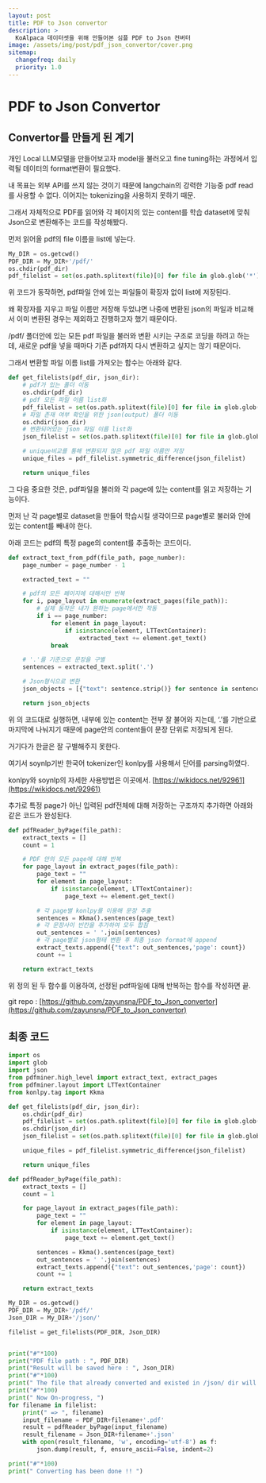 ```yaml
---
layout: post
title: PDF to Json convertor
description: >
  KoAlpaca 데이터셋을 위해 만들어본 심플 PDF to Json 컨버터
image: /assets/img/post/pdf_json_convertor/cover.png
sitemap:
  changefreq: daily
  priority: 1.0
---
```


# PDF to Json Convertor

## Convertor를 만들게 된 계기

개인 Local LLM모델을 만들어보고자 model을 불러오고 fine tuning하는 과정에서 입력될 데이터의 format변환이 필요했다.

내 목표는 외부 API를 쓰지 않는 것이기 때문에 langchain의 강력한 기능중 pdf read를 사용할 수 없다. 이어지는 tokenizing을 사용하지 못하기 때문.

그래서 자체적으로 PDF를 읽어와 각 페이지의 있는 content를 학습 dataset에 맞춰 Json으로 변환해주는 코드를 작성해봤다.

먼저 읽어올 pdf의 file 이름을 list에 넣는다.

```python
My_DIR = os.getcwd()
PDF_DIR = My_DIR+'/pdf/'
os.chdir(pdf_dir)
pdf_filelist = set(os.path.splitext(file)[0] for file in glob.glob('*'))
```

위 코드가 동작하면, pdf파일 안에 있는 파일들이 확장자 없이 list에 저장된다.

왜 확장자를 지우고 파일 이름만 저장해 두었냐면 나중에 변환된 json의 파일과 비교해서 이미 변환된 경우는 제외하고 진행하고자 했기 때문이다.

/pdf/ 폴더안에 있는 모든 pdf 파일을 불러와 변환 시키는 구조로 코딩을 하려고 하는데, 새로운 pdf을 넣을 때마다 기존 pdf까지 다시 변환하고 싶지는 않기 때문이다.

그래서 변환할 파일 이름 list를 가져오는 함수는 아래와 같다.

```python
def get_filelists(pdf_dir, json_dir):
    # pdf가 있는 폴더 이동
    os.chdir(pdf_dir)
    # pdf 모든 파일 이름 list화
    pdf_filelist = set(os.path.splitext(file)[0] for file in glob.glob('*'))
    # 파일 존재 여부 확인을 위한 json(output) 폴더 이동
    os.chdir(json_dir)
    # 변환되어있는 json 파일 이름 list화
    json_filelist = set(os.path.splitext(file)[0] for file in glob.glob('*'))

    # unique비교를 통해 변환되지 않은 pdf 파일 이름만 저장
    unique_files = pdf_filelist.symmetric_difference(json_filelist)

    return unique_files
```

그 다음 중요한 것은, pdf파일을 불러와 각 page에 있는 content를 읽고 저장하는 기능이다.

먼저 난 각 page별로 dataset을 만들어 학습시킬 생각이므로 page별로 불러와 안에 있는 content를 빼내야 한다.

아래 코드는 pdf의 특정 page의 content를 추출하는 코드이다.

```python
def extract_text_from_pdf(file_path, page_number):
    page_number = page_number - 1

    extracted_text = ""

    # pdf의 모든 페이지에 대해서만 반복
    for i, page_layout in enumerate(extract_pages(file_path)):
        # 실제 동작은 내가 원하는 page에서만 작동
        if i == page_number:
            for element in page_layout:
                if isinstance(element, LTTextContainer):
                    extracted_text += element.get_text()
            break

    # '.'를 기준으로 문장을 구별
    sentences = extracted_text.split('.')

    # Json형식으로 변환
    json_objects = [{"text": sentence.strip()} for sentence in sentences]

    return json_objects
```

위 의 코드대로 실행하면, 내부에 있는 content는 전부 잘 불어와 지는데, ‘.’를 기반으로 마지막에 나눠지기 때문에 page안의 content들이 문장 단위로 저장되게 된다.

거기다가 한글은 잘 구별해주지 못한다.

여기서 soynlp기반 한국어 tokenizer인 konlpy를 사용해서 단어를 parsing하였다.

konlpy와 soynlp의 자세한 사용방법은 이곳에서. [https://wikidocs.net/92961](https://wikidocs.net/92961)

추가로 특정 page가 아닌 입력된 pdf전체에 대해 저장하는 구조까지 추가하면 아래와 같은 코드가 완성된다.

```python
def pdfReader_byPage(file_path):
    extract_texts = []
    count = 1

    # PDF 안의 모든 page에 대해 반복
    for page_layout in extract_pages(file_path):
        page_text = ""
        for element in page_layout:
            if isinstance(element, LTTextContainer):
                page_text += element.get_text()

        # 각 page별 konlpy를 이용해 문장 추출
        sentences = Kkma().sentences(page_text)
        # 각 문장사이 빈칸을 추가하여 모두 합침
        out_sentences = ' '.join(sentences)
        # 각 page별로 json형태 변환 후 최종 json format에 append
        extract_texts.append({"text": out_sentences,'page': count})
        count += 1

    return extract_texts
```

위 정의 된 두 함수를 이용하여, 선정된 pdf파일에 대해 반복하는 함수를 작성하면 끝.

git repo : [https://github.com/zayunsna/PDF_to_Json_convertor](https://github.com/zayunsna/PDF_to_Json_convertor)

## 최종 코드

```python
import os
import glob
import json
from pdfminer.high_level import extract_text, extract_pages
from pdfminer.layout import LTTextContainer
from konlpy.tag import Kkma

def get_filelists(pdf_dir, json_dir):
    os.chdir(pdf_dir)
    pdf_filelist = set(os.path.splitext(file)[0] for file in glob.glob('*'))
    os.chdir(json_dir)
    json_filelist = set(os.path.splitext(file)[0] for file in glob.glob('*'))

    unique_files = pdf_filelist.symmetric_difference(json_filelist)

    return unique_files

def pdfReader_byPage(file_path):
    extract_texts = []
    count = 1

    for page_layout in extract_pages(file_path):
        page_text = ""
        for element in page_layout:
            if isinstance(element, LTTextContainer):
                page_text += element.get_text()

        sentences = Kkma().sentences(page_text)
        out_sentences = ' '.join(sentences)
        extract_texts.append({"text": out_sentences,'page': count})
        count += 1

    return extract_texts

My_DIR = os.getcwd()
PDF_DIR = My_DIR+'/pdf/'
Json_DIR = My_DIR+'/json/'

filelist = get_filelists(PDF_DIR, Json_DIR)


print("#"*100)
print("PDF file path : ", PDF_DIR)
print("Result will be saved here : ", Json_DIR)
print("#"*100)
print(" The file that already converted and existed in /json/ dir will be skipped. ")
print("#"*100)
print(" Now On-progress, ")
for filename in filelist:
    print(" => ", filename)
    input_filename = PDF_DIR+filename+'.pdf'
    result = pdfReader_byPage(input_filename)
    result_filename = Json_DIR+filename+'.json'
    with open(result_filename, 'w', encoding='utf-8') as f:
        json.dump(result, f, ensure_ascii=False, indent=2)

print("#"*100)
print(" Converting has been done !! ")
```
